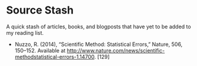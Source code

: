 # Source Stash
A quick stash of articles, books, and blogposts that have yet to be added to my reading list.

+ Nuzzo, R. (2014), “Scientific Method: Statistical Errors,” Nature, 506,
150–152. Available at http://www.nature.com/news/scientific-methodstatistical-errors-1.14700. [129]
